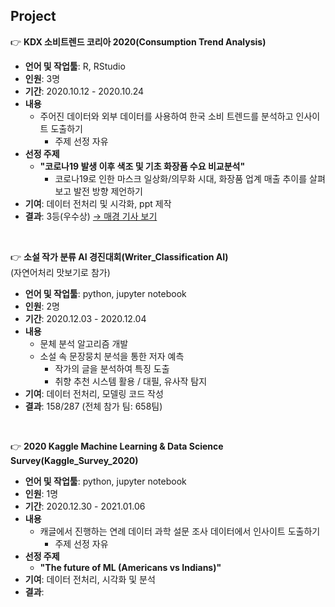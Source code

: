 
## Project

:point_right: **KDX 소비트렌드 코리아 2020(Consumption Trend Analysis)**  
- **언어 및 작업툴**: R, RStudio 
- **인원**: 3명  
- **기간**: 2020.10.12 - 2020.10.24  
- **내용**
  - 주어진 데이터와 외부 데이터를 사용하여 한국 소비 트렌드를 분석하고 인사이트 도출하기
    - 주제 선정 자유  
- **선정 주제**
  - **"코로나19 발생 이후 색조 및 기초 화장품 수요 비교분석"**  
    - 코로나19로 인한 마스크 일상화/의무화 시대, 화장품 업계 매출 추이를 살펴보고 발전 방향 제언하기  
- **기여**: 데이터 전처리 및 시각화, ppt 제작  
- **결과**: 3등(우수상) [→ 매경 기사 보기](https://www.mk.co.kr/news/it/view/2020/11/1187287/)

<br>

:point_right: **소설 작가 분류 AI 경진대회(Writer_Classification AI)**  
  (자연어처리 맛보기로 참가)
- **언어 및 작업툴**: python, jupyter notebook
- **인원**: 2명
- **기간**: 2020.12.03 - 2020.12.04
- **내용**
  - 문체 분석 알고리즘 개발
  - 소설 속 문장뭉치 분석을 통한 저자 예측
    - 작가의 글을 분석하여 특징 도출
    - 취향 추천 시스템 활용 / 대필, 유사작 탐지
- **기여**: 데이터 전처리, 모델링 코드 작성
- **결과**: 158/287 (전체 참가 팀: 658팀)

<br>

:point_right: **2020 Kaggle Machine Learning & Data Science Survey(Kaggle_Survey_2020)**
- **언어 및 작업툴**: python, jupyter notebook
- **인원**: 1명
- **기간**: 2020.12.30 - 2021.01.06
- **내용**
  - 캐글에서 진행하는 연례 데이터 과학 설문 조사 데이터에서 인사이트 도출하기
    - 주제 선정 자유  
- **선정 주제**
  - **"The future of ML (Americans vs Indians)"**  
- **기여**: 데이터 전처리, 시각화 및 분석
- **결과**: 
